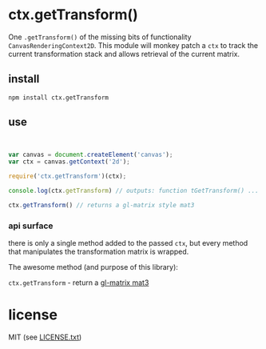 # ctx.getTransform()

One `.getTransform()` of the missing bits of functionality `CanvasRenderingContext2D`.  This module will monkey patch a `ctx` to track the current transformation stack and allows retrieval of the current matrix.

## install

`npm install ctx.getTransform`

## use

```javascript


var canvas = document.createElement('canvas');
var ctx = canvas.getContext('2d');

require('ctx.getTransform')(ctx);

console.log(ctx.getTransform) // outputs: function tGetTransform() ...

ctx.getTransform() // returns a gl-matrix style mat3

```

### api surface

there is only a single method added to the passed `ctx`, but every method that manipulates the transformation matrix is wrapped.

The awesome method (and purpose of this library):

`ctx.getTransform` - return a [gl-matrix mat3](http://glmatrix.net/docs/2.2.0/symbols/mat3.html)

# license

MIT (see [LICENSE.txt](LICENSE.txt))


